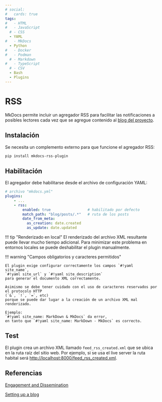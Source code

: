 ```yaml
---
# social:
#   cards: true
tags:
#   - HTML
#   - JavaScript
  # - CSS
  - YAML
#   - MkDocs
  - Python
#   - Docker
#   - Podman
  # - Markdown
#   - TypeScript
  # - CSV
  - Bash
  - Plugins
---
```



# RSS

MkDocs permite incluir un agregador RSS para facilitar las notificaciones a posibles lectores cada vez que se agregue contenido al [blog del proyecto](blog.md).

## Instalación

Se necesita un complemento externo para que funcione el agregador RSS:

```bash title="RSS - instalación"
pip install mkdocs-rss-plugin
```

## Habilitación

El agregador debe habilitarse desde el archivo de configuración YAML:

```yaml title="RSS - Habilitación"
# archivo "mkdocs.yml"
plugins:
    - ...
    - rss:
        enabled: true                 # habilitado por defecto
        match_path: "blog/posts/.*"   # ruta de los posts
        date_from_meta:
          as_creation: date.created
          as_update: date.updated
```
!!! tip "Renderizado en local"
    El renderizado del archivo XML resultante puede llevar mucho tiempo adicional. 
    Para minimizar este problema en entornos locales se puede deshabilitar el plugin manualmente. 
<!-- 
Otra alternativa es utilizar una variable de entorno para hacer el deploy local. 
-->


!!! warning "Campos obligatorios y caracteres permitidos"

    El plugin exige configurar correctamente los campos `#!yaml site_name`, 
    `#!yaml site_url` y `#!yaml site_description` 
    para generar el documento XML correctamente.

    Asimismo se debe tener cuidado con el uso de caracteres reservados por el protocolo HTTP 
    (`&`, `!`, `=`, etc) 
    porque se puede dar lugar a la creación de un archivo XML mal renderizado.

    Ejemplo: 
    `#!yaml site_name: MarkDown & MkDocs` da error,
    en tanto que `#!yaml site_name: MarkDown - MkDocs` es correcto.



## Test


El plugin crea un archivo XML llamado `feed_rss_created.xml` que se ubica en la ruta raíz del sitio web. 
Por ejemplo, si se usa el live server la ruta habital será [http://localhost:8000/feed_rss_created.xml](http://localhost:8000/feed_rss_created.xml).





## Referencias


[Engagement and Dissemination](https://squidfunk.github.io/mkdocs-material/tutorials/blogs/engage/)


[Setting up a blog](https://squidfunk.github.io/mkdocs-material/setup/setting-up-a-blog/?h=rss#rss)